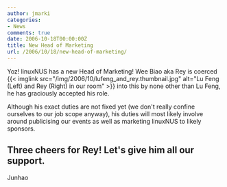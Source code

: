 ```yaml
---
author: jmarki
categories:
- News
comments: true
date: 2006-10-18T00:00:00Z
title: New Head of Marketing
url: /2006/10/18/new-head-of-marketing/
---
```


Yoz! linuxNUS has a new Head of Marketing! Wee Biao aka Rey is coerced {{< imglink src="/img/2006/10/lufeng_and_rey.thumbnail.jpg" alt="Lu Feng (Left) and Rey (Right) in our room" >}} into this by none other than Lu Feng, he has graciously accepted his role.

Although his exact duties are not fixed yet (we don't really confine ourselves to our job scope anyway), his duties will most likely involve around publicising our events as well as marketing linuxNUS to likely sponsors.

Three cheers for Rey! Let's give him all our support.
--
Junhao
